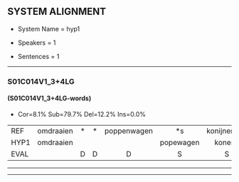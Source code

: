 
## SYSTEM ALIGNMENT

- System Name = hyp1

- Speakers = 1

- Sentences = 1

---

### S01C014V1_3+4LG

#### (S01C014V1_3+4LG-words)

- Cor=8.1%	Sub=79.7%	Del=12.2%	Ins=0.0%

|  |  |  |  |  |  |  |  |  |  |  |  |  |  |  |  |  |  |  |  |  |  |  |  |  |  |  |  |  |  |  |  |  |  |  |  |  |  |  |  |  |  |  |  |  |  |  |  |  |  |  |  |  |  |  |  |  |  |  |  |  |  |  |  |  |  |  |  |  |  |  |  |  |  |  |
|:--- |:---:|:---:|:---:|:---:|:---:|:---:|:---:|:---:|:---:|:---:|:---:|:---:|:---:|:---:|:---:|:---:|:---:|:---:|:---:|:---:|:---:|:---:|:---:|:---:|:---:|:---:|:---:|:---:|:---:|:---:|:---:|:---:|:---:|:---:|:---:|:---:|:---:|:---:|:---:|:---:|:---:|:---:|:---:|:---:|:---:|:---:|:---:|:---:|:---:|:---:|:---:|:---:|:---:|:---:|:---:|:---:|:---:|:---:|:---:|:---:|:---:|:---:|:---:|:---:|:---:|:---:|:---:|:---:|:---:|:---:|:---:|:---:|:---:|:---:|
| REF | omdraaien | * | * | poppenwagen | *s | konijnenhok | elastiekje | *s | * | ruziemaken | teddybeer | *s | dierentuin | *s | paddenstoelen | * | verstoppertje | *s | wasmachine | *s | fototoestel | *s | toiletpapier | *s | vrachtwagen | *s | buurmannen | vogelkooi | olifant | olifant | *s | schommelen | iedereen | *s | schoenenwinkel | *s | knutselen | *s | ophangen | verjaardag | *s | sprookjesboek | *s | tandenborstel | *s | lucifer | *s | slaapkamer | * | achterdeur | *s | ziekenhuis | *s | nieuwsgierig | afblijven | afblijven | *s | kabouter | *s | washandje | *s | sneeuwwitje | *s | goeiendag | *s | vakantie | *s | limonade | autorijden | eindelijk | *s | familie | *s | chocolade |
| HYP1 | omdraaien |  |  |  | popewagen | konene | ook | inlarstiekje | uh | is | maka | kent | beur | er | tam | patestoene | versopertje | was | machine? | ffototoestel | do | met | papier | vra't | waren | deermamme | vorgel | coi | di | olifant |  |  | schome | iedreen | schoene | winkel | moet | za | oprege | verjaardag |  | sprookjesboek |  |  | jasaan | de | borzo | slaapkamer |  | hachter | deur | s | zike | ruis | niet | gerig | as | blijven | kabaocer | wa | zijn | a | seica | goeie | dag | vakantie | in | wade | au | torase | uhm | duluk | famini | socolade |
| EVAL |  | D | D | D | S | S | S | S | S | S | S | S | S | S | S | S | S | S | S | S | S | S | S | S | S | S | S | S | S |  | D | D | S | S | S | S | S | S | S |  | D |  | D | D | S | S | S |  | D | S | S | S | S | S | S | S | S | S | S | S | S | S | S | S | S |  | S | S | S | S | S | S | S | S |
---

---
